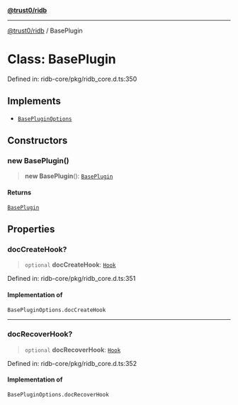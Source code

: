 [**@trust0/ridb**](../README.md)

***

[@trust0/ridb](../README.md) / BasePlugin

# Class: BasePlugin

Defined in: ridb-core/pkg/ridb\_core.d.ts:350

## Implements

- [`BasePluginOptions`](../type-aliases/BasePluginOptions.md)

## Constructors

### new BasePlugin()

> **new BasePlugin**(): [`BasePlugin`](BasePlugin.md)

#### Returns

[`BasePlugin`](BasePlugin.md)

## Properties

### docCreateHook?

> `optional` **docCreateHook**: [`Hook`](../type-aliases/Hook.md)

Defined in: ridb-core/pkg/ridb\_core.d.ts:351

#### Implementation of

`BasePluginOptions.docCreateHook`

***

### docRecoverHook?

> `optional` **docRecoverHook**: [`Hook`](../type-aliases/Hook.md)

Defined in: ridb-core/pkg/ridb\_core.d.ts:352

#### Implementation of

`BasePluginOptions.docRecoverHook`
